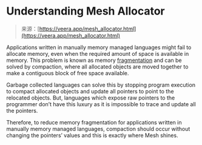 <!--yml
category: 未分类
date: 2024-05-27 15:15:28
-->

# Understanding Mesh Allocator

> 来源：[https://veera.app/mesh_allocator.html](https://veera.app/mesh_allocator.html)

Applications written in manually memory managed languages might fail to allocate memory, even when the required amount of space is available in memory. This problem is known as memory [fragmentation](https://en.wikipedia.org/wiki/Fragmentation_(computing)) and can be solved by compaction, where all allocated objects are moved together to make a contiguous block of free space available.

Garbage collected languages can solve this by stopping program execution to compact allocated objects and update all pointers to point to the relocated objects. But, languages which expose raw pointers to the programmer don’t have this luxury as it is impossible to trace and update all the pointers.

Therefore, to reduce memory fragmentation for applications written in manually memory managed languages, compaction should occur without changing the pointers’ values and this is exactly where Mesh shines.